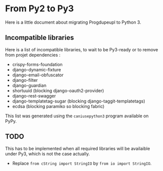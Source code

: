 # From Py2 to Py3

Here is a little document about migrating Progdupeupl to Python 3.

## Incompatible libraries

Here is a list of incompatible libraries, to wait to be Py3-ready or to remove
from projet dependencies :

 * crispy-forms-foundation
 * django-dynamic-fixture
 * django-email-obfuscator
 * django-filter
 * django-guardian
 * shortuuid (blocking django-oauth2-provider)
 * django-rest-swagger
 * django-templatetag-sugar (blocking django-taggit-templatetags)
 * ecdsa (blocking paramiko so blocking fabric)

This list was generated using the `caniusepython3` program available on PyPy.

## TODO

This has to be implemented when all required libraries will be availaible under
Py3, which is not the case actually.

 * Replace `from cString import StringIO` by `from io import StringIO`.
